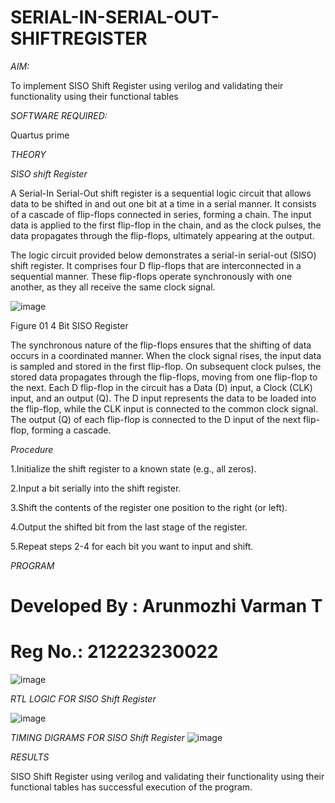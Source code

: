 # SERIAL-IN-SERIAL-OUT-SHIFTREGISTER

*AIM:*

To implement  SISO Shift Register using verilog and validating their functionality using their functional tables

*SOFTWARE REQUIRED:*

Quartus prime

*THEORY*

*SISO shift Register*

A Serial-In Serial-Out shift register is a sequential logic circuit that allows data to be shifted in and out one bit at a time in a serial manner. It consists of a cascade of flip-flops connected in series, forming a chain. The input data is applied to the first flip-flop in the chain, and as the clock pulses, the data propagates through the flip-flops, ultimately appearing at the output.

The logic circuit provided below demonstrates a serial-in serial-out (SISO) shift register. It comprises four D flip-flops that are interconnected in a sequential manner. These flip-flops operate synchronously with one another, as they all receive the same clock signal.

![image](https://github.com/naavaneetha/SERIAL-IN-SERIAL-OUT-SHIFTREGISTER/assets/154305477/e81c4072-37f9-46c6-8145-566764b74c3a)

Figure 01 4 Bit SISO Register

The synchronous nature of the flip-flops ensures that the shifting of data occurs in a coordinated manner. When the clock signal rises, the input data is sampled and stored in the first flip-flop. On subsequent clock pulses, the stored data propagates through the flip-flops, moving from one flip-flop to the next.
Each D flip-flop in the circuit has a Data (D) input, a Clock (CLK) input, and an output (Q). The D input represents the data to be loaded into the flip-flop, while the CLK input is connected to the common clock signal. The output (Q) of each flip-flop is connected to the D input of the next flip-flop, forming a cascade.

*Procedure*

1.Initialize the shift register to a known state (e.g., all zeros).

2.Input a bit serially into the shift register.

3.Shift the contents of the register one position to the right (or left).

4.Output the shifted bit from the last stage of the register.

5.Repeat steps 2-4 for each bit you want to input and shift.

*PROGRAM*

# Developed By : Arunmozhi Varman T
# Reg No.: 212223230022
![image](https://github.com/Kirubanithi-123/SERIAL-IN-SERIAL-OUT-SHIFTREGISTER/assets/151388581/877b4427-4a10-46cc-9c97-acc4ed7be027)


*RTL LOGIC FOR SISO Shift Register*

![image](https://github.com/Kirubanithi-123/SERIAL-IN-SERIAL-OUT-SHIFTREGISTER/assets/151388581/a1b0a34f-6e78-4b66-b21d-32d6a84f4e39)


*TIMING DIGRAMS FOR SISO Shift Register*
![image](https://github.com/Kirubanithi-123/SERIAL-IN-SERIAL-OUT-SHIFTREGISTER/assets/151388581/bb249bcf-701e-4770-9892-0e1c7ba92610)


*RESULTS*

SISO Shift Register using verilog and validating their functionality using their functional tables has successful execution of the program.
